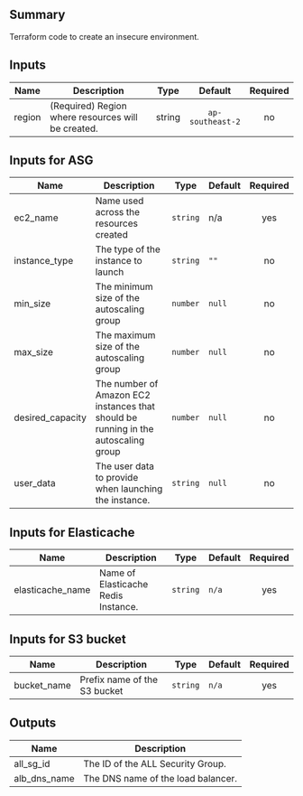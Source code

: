 ## Summary

Terraform code to create an insecure environment.

## Inputs

| Name | Description | Type | Default | Required |
|------|-------------|:----:|:-----:|:-----:|
| region | (Required) Region where resources will be created. | string | `ap-southeast-2` | no |

##  Inputs for ASG

| Name | Description | Type | Default | Required |
|------|-------------|------|---------|:--------:|
| ec2\_name | Name used across the resources created | `string` | n/a | yes |
| instance\_type | The type of the instance to launch | `string` | `""` | no |
| min\_size | The minimum size of the autoscaling group | `number` | `null` | no |
| max\_size | The maximum size of the autoscaling group | `number` | `null` | no |
| desired\_capacity | The number of Amazon EC2 instances that should be running in the autoscaling group | `number` | `null` | no |
| user\_data | The user data to provide when launching the instance. | `string` | `null` | no |

## Inputs for Elasticache

| Name | Description | Type | Default | Required |
|------|-------------|------|---------|:--------:|
| elasticache\_name | Name of Elasticache Redis Instance. | `string` | `n/a` | yes |

## Inputs for S3 bucket

| Name | Description | Type | Default | Required |
|------|-------------|------|---------|:--------:|
| bucket\_name | Prefix name of the S3 bucket | `string` | `n/a` | yes |

## Outputs

| Name | Description |
|------|-------------|
| all\_sg\_id | The ID of the ALL Security Group. |
| alb\_dns\_name | The DNS name of the load balancer. |
